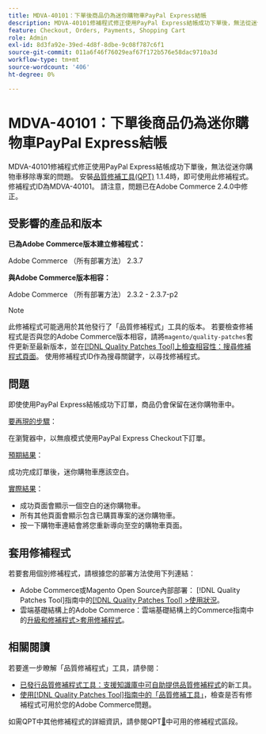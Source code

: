 ```yaml
---
title: MDVA-40101：下單後商品仍為迷你購物車PayPal Express結帳
description: MDVA-40101修補程式修正使用PayPal Express結帳成功下單後，無法從迷你購物車移除專案的問題。 安裝[Quality Patches Tool (QPT)](https://experienceleague.adobe.com/en/docs/commerce-operations/tools/quality-patches-tool/quality-patches-tool-to-self-serve-quality-patches) 1.1.4時，即可使用此修補程式。 修補程式ID為MDVA-40101。 請注意，問題已在Adobe Commerce 2.4.0中修正。
feature: Checkout, Orders, Payments, Shopping Cart
role: Admin
exl-id: 8d3fa92e-39ed-4d8f-8dbe-9c08f787c6f1
source-git-commit: 011a6f46f76029eaf67f172b576e58dac9710a3d
workflow-type: tm+mt
source-wordcount: '406'
ht-degree: 0%

---
```


# MDVA-40101：下單後商品仍為迷你購物車PayPal Express結帳

MDVA-40101修補程式修正使用PayPal Express結帳成功下單後，無法從迷你購物車移除專案的問題。 安裝[品質修補工具(QPT)](https://experienceleague.adobe.com/en/docs/commerce-operations/tools/quality-patches-tool/quality-patches-tool-to-self-serve-quality-patches) 1.1.4時，即可使用此修補程式。 修補程式ID為MDVA-40101。 請注意，問題已在Adobe Commerce 2.4.0中修正。

## 受影響的產品和版本

**已為Adobe Commerce版本建立修補程式：**

Adobe Commerce （所有部署方法） 2.3.7

**與Adobe Commerce版本相容：**

Adobe Commerce （所有部署方法） 2.3.2 - 2.3.7-p2

>[!NOTE]
>
>此修補程式可能適用於其他發行了「品質修補程式」工具的版本。 若要檢查修補程式是否與您的Adobe Commerce版本相容，請將`magento/quality-patches`套件更新至最新版本，並在[[!DNL Quality Patches Tool]上檢查相容性：搜尋修補程式頁面](https://experienceleague.adobe.com/en/docs/commerce-operations/tools/quality-patches-tool/quality-patches-tool-to-self-serve-quality-patches)。 使用修補程式ID作為搜尋關鍵字，以尋找修補程式。

## 問題

即使使用PayPal Express結帳成功下訂單，商品仍會保留在迷你購物車中。

<u>要再現的步驟</u>：

在瀏覽器中，以無痕模式使用PayPal Express Checkout下訂單。

<u>預期結果</u>：

成功完成訂單後，迷你購物車應該空白。

<u>實際結果</u>：

* 成功頁面會顯示一個空白的迷你購物車。
* 所有其他頁面會顯示包含已購買專案的迷你購物車。
* 按一下購物車連結會將您重新導向至空的購物車頁面。

## 套用修補程式

若要套用個別修補程式，請根據您的部署方法使用下列連結：

* Adobe Commerce或Magento Open Source內部部署： [!DNL Quality Patches Tool]指南中的[[!DNL Quality Patches Tool] >使用狀況](/help/tools/quality-patches-tool/usage.md)。
* 雲端基礎結構上的Adobe Commerce：雲端基礎結構上的Commerce指南中的[升級和修補程式>套用修補程式](https://experienceleague.adobe.com/docs/commerce-cloud-service/user-guide/develop/upgrade/apply-patches.html)。

## 相關閱讀

若要進一步瞭解「品質修補程式」工具，請參閱：

* [已發行品質修補程式工具：支援知識庫中可自助提供品質修補程式](https://experienceleague.adobe.com/en/docs/commerce-operations/tools/quality-patches-tool/quality-patches-tool-to-self-serve-quality-patches)的新工具。
* [使用[!DNL Quality Patches Tool]指南中的「品質修補工具」](/help/tools/quality-patches-tool/patches-available-in-qpt/check-patch-for-magento-issue-with-magento-quality-patches.md)，檢查是否有修補程式可用於您的Adobe Commerce問題。

如需QPT中其他修補程式的詳細資訊，請參閱QPT[&#128279;](https://experienceleague.adobe.com/tools/commerce-quality-patches/index.html)中可用的修補程式區段。
